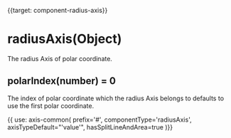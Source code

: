 
{{target: component-radius-axis}}

# radiusAxis(Object)

The radius Axis of polar coordinate.

## polarIndex(number) = 0

The index of polar coordinate which the radius Axis belongs to defaults to use the first polar coordinate. 

{{ use: axis-common(
    prefix='#',
    componentType='radiusAxis',
    axisTypeDefault="'value'",
    hasSplitLineAndArea=true
)}}
